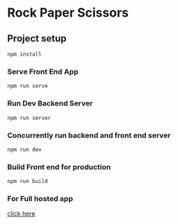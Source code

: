 # Rock Paper Scissors

## Project setup
```
npm install
```
### Serve Front End App
```
npm run serve
```
### Run Dev Backend Server
```
npm run server
```
### Concurrently run backend and front end server
```
npm run dev
```
### Build Front end for production
```
npm run build
```
### For Full hosted app
[click here](https://rps.ilaydev.com)
